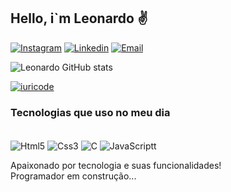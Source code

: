 ## Hello, i`m Leonardo ✌️

[![Instagram](https://img.shields.io/badge/Instagram-E4405F?style=for-the-badge&logo=instagram&logoColor=white
)](https://www.instagram.com/_leonardo_tavares_/)
[![Linkedin](https://img.shields.io/badge/LinkedIn-0077B5?style=for-the-badge&logo=linkedin&logoColor=white)](https://www.linkedin.com/in/leonardo-tavares-696240289/)
[![Email](https://img.shields.io/badge/Gmail-D14836?style=for-the-badge&logo=gmail&logoColor=white)](mailto:leonardotavares656@gmail.com)

![Leonardo GitHub stats](https://github-readme-stats.vercel.app/api?username=Leonardotav1&show_icons=true&theme=dracula)

[![iuricode](https://github-readme-stats.vercel.app/api/top-langs/?username=Leonardotav1&hide=html&layout=compact&theme=dark)](https://github.com/anuraghazra/github-readme-stats)

### Tecnologias que uso no meu dia
<div style="display: inline_block"><br>
  <img align="center" alt="Html5" src="https://img.shields.io/badge/HTML5-E34F26?style=for-the-badge&logo=html5&logoColor=white">
  <img align="center" alt="Css3" src="https://img.shields.io/badge/CSS3-1572B6?style=for-the-badge&logo=css3&logoColor=white">
  <img align="center" alt="C" src="https://img.shields.io/badge/C-00599C?style=for-the-badge&logo=c&logoColor=white">
  <img align="center" alt="JavaScriptt" src="https://img.shields.io/badge/JavaScript-grey?style=for-the-badge&logo=javascript"
</div><br>

Apaixonado por tecnologia e suas funcionalidades! <br> 
Programador em construção...
